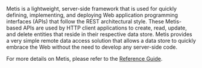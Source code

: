 
Metis is a lightweight, server-side framework that is used for quickly defining, implementing, and deploying Web application programming interfaces (APIs) that follow the REST architectural style. These Metis-based APIs are used by HTTP client applications to create, read, update, and delete entities that reside in their respective data store. Metis provides a very simple remote data access solution that allows a data store to quickly embrace the Web without the need to develop any server-side code.    

For more details on Metis, please refer to the [Reference Guide](reference.md).
 

   
